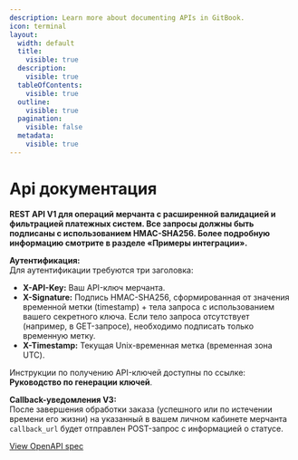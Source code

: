 ```yaml
---
description: Learn more about documenting APIs in GitBook.
icon: terminal
layout:
  width: default
  title:
    visible: true
  description:
    visible: true
  tableOfContents:
    visible: true
  outline:
    visible: true
  pagination:
    visible: false
  metadata:
    visible: true
---
```


# Api документация

**REST API V1 для операций мерчанта с расширенной валидацией и фильтрацией платежных систем. Все запросы должны быть подписаны с использованием HMAC-SHA256. Более подробную информацию смотрите в разделе «Примеры интеграции».**

**Аутентификация:**\
Для аутентификации требуются три заголовка:

* **X-API-Key:** Ваш API-ключ мерчанта.
* **X-Signature:** Подпись HMAC-SHA256, сформированная от значения временной метки (timestamp) + тела запроса с использованием вашего секретного ключа. Если тело запроса отсутствует (например, в GET-запросе), необходимо подписать только временную метку.
* **X-Timestamp:** Текущая Unix-временная метка (временная зона UTC).

Инструкции по получению API-ключей доступны по ссылке: **Руководство по генерации ключей**.

**Callback-уведомления V3:**\
После завершения обработки заказа (успешного или по истечении времени его жизни) на указанный в вашем личном кабинете мерчанта `callback_url` будет отправлен POST-запрос с информацией о статусе.

<a href="https://gitbookio.github.io/onboarding-template-images/gitbook-petstore.yaml" class="button primary" data-icon="arrow-up-right-from-square">View OpenAPI spec</a>
